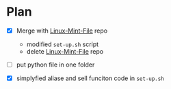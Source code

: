 # Plan

* [x] Merge with [Linux-Mint-File](https://github.com/Dimorng/Linux-Mint-File.git) repo
    - modified `set-up.sh` script
    - delete [Linux-Mint-File](https://github.com/Dimorng/Linux-Mint-File.git) repo

* [ ] put python file in one folder

* [x] simplyfied aliase and sell funciton code in `set-up.sh`